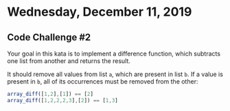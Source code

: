 # Wednesday, December 11, 2019
## Code Challenge #2

Your goal in this kata is to implement a difference function, which subtracts one list from another and returns the result.

It should remove all values from list `a`, which are present in list `b`.
If a value is present in `b`, all of its occurrences must be removed from the other:

```javascript
array_diff([1,2],[1]) == [2]
array_diff([1,2,2,2,3],[2]) == [1,3]
```
